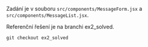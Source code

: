 Zadání je v souboru `src/components/MessageForm.jsx` a `src/components/MessageList.jsx`.

Referenční řešení je na branchi ex2_solved.

`git checkout ex2_solved`
